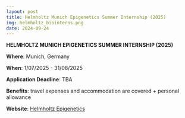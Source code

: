 ```yaml
---
layout: post
title: Helmholtz Munich Epigenetics Summer Internship (2025)
img: helmholtz_biointerns.png
date: 2024-09-24
---
```


**HELMHOLTZ MUNICH EPIGENETICS SUMMER INTERNSHIP (2025)**

**Where**: Munich, Germany

**When**: 1/07/2025 - 31/08/2025

**Application Deadline**: TBA

**Benefits**: travel expenses and  accommodation are covered + personal allowance

**Website**: [Helmholtz Epigenetics](https://www.helmholtz-munich.de/en/epigenetics/summer-internship)
